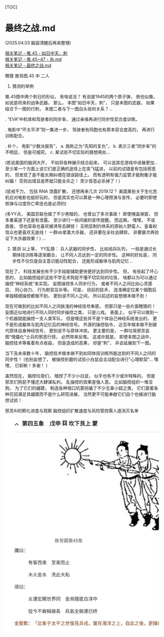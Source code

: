 [TOC]   

# 最终之战.md 
(2025.04.03 脑袋清醒后再来整理) 

[相关笔记 - 推.45 - 如日中天，刺](./推.45%20-%20（此图乱序，已销毁）%20如日中天，刺.md) <br> 
[相关笔记 - 推.45~47 - 杂.md](./推.45~47%20-%20杂.md) <br> 
[相关笔记 - 最终之战.md](./最终之战.md) <br> 



瞎猜 推背图.45 中 二人 


1. 猜测的举例

推.45图中两个刺日的形似， 有啥说法？ 
有说是1945的两个原子弹， 倒也似像。 
如说是将来的战争武器， 那么， 
本图“如日中天，刺”， 只是本图的武器， 如果结合下一图的行刺， 本图二者与下一图白头翁何关系？... 


. “EVA”中机体和驾驶者的同步率， 通过亲缘再进行同步性契合度训练。 

. 电影中“环太平洋”则一集进一步， 驾驶者有同胞也有原本契合度高的， 再进行训练配合。 

. 补个， 电影“少数派报告”， a. 我称之为“先知的复仇”， b. 表示三者“同步率”的不明显， 但是可细究， c. 某试验不切实际的猜想用处... 

(若说美国的脑洞大开， 不如将各种展示结合起来， 可以说其在游戏中进展更加...至少某一个方面上说它们是正确的途径上在突飞猛进， 以前的试错是有包括邪恶的， 但发现了是不能长期纠缠在错误路径上。 而有透明有强力监管才能制衡才能纠偏！ 否则出错且逾界就只能全杀之！ 至少首恶必杀掉了！) 

(惩戒不力， 包括 RNA 泄露扩散， 还想再来几次 2019.12？ 美国某些关于生化危机应对电影也挺好玩的， 但是其实也可以算是一种心理预演与宣传， 必要时即使核弹与过度伤亡牵连也是必须的) 

(多YY点， 美国苏联也做了不少黑暗的， 也曾出了多次事故！ 即使掩盖保密， 但多重渠道下还是有泄露， 至少进行一些间接的宣传提醒。  而这厢， 嘿嘿， 不说直接， 但也容易也喜欢被诱导去肆掠！ 无明显制约体系的原始人野蛮人、皇毒权信众也更喜欢无底线！ 一群sb拿着大杀器， 还非要在全社会肆掠， 非要屡次再验证下大杀器效果！)
... 


2. 猜测
以上等， YY乱猜： 
兵人武器的同步性， 比如阅兵队列， 一般是通过长期体技训练等逐渐磨合， 让不同人员达到一定的同步性。 
这种的好处是， 同步性不仅仅是自主意识能动性配合， 还能形成躯体与肌肉记忆
.. 

现在了， 科技发展也有不少手段能辅助更快更好达到同步性。 
但， 有些起了坏心思的， 比如脑控组织这些不学无术狗屁不懂不切实际的垃圾， 啥都以为可以通过操控“神经系统”来实现。 妄图操控多人同步行为， 或者不同人之间比如心灵感应、 同心协力、 行为默契互补等。  可是， 目前的技术， 连准确定位某个细胞后单独精细操控都做不到， 更别说不同人之间， 所以前述的妄想根本做不到！ 

现在可做到的比如不同人之间肤浅的神经信号串感， 但那只是一些片面瞎猜的！ 妄图近似地进行不同人同时同步操控之类， 只是儿戏。 表面上， 似乎可以做到一个机器就能操控一支人类军队， 但是哩这些并不是个体自己神经系统发出的， 更不是形成躯体与肌肉记忆后的神经信号。 外源的操控指令， 近百年根本做不到替代原体自身神经信号， 更别说不与原体冲突。 
更主要的是， 一群垃圾邪祟妄图“傀儡化”士兵的邪恶行径， 必然带来反噬。 这或许就是， 即使本图之战中， 脑控技术等看着有点收益， 但是造成的恶果， 却是“刺”， 并会延展到下一图。 

当下及未来数十年， 脑控技术根本做不到如同体技训练所能达到的不同人之间的同步性！ 
(也别妄想了， 被操控折磨的试验小白鼠会主动配合进行“心理默契”... 嘿嘿， 已斩断！多谢！ ) 

虽然现在， 脑控垃圾们， 暗控了不少小白鼠， 似乎也有不少或许特殊的， 但是邪祟们狗屁不懂还大肆谋私利， 乱操控的效果差强人意。 比如脑控组织一堆淫狗， 为了它们的龌蹉， 制造各种借口坑蒙拐骗了不少无辜小妞之类， 它们耍着各种花招满足其龌蹉而不是什么研究进展， 当然更不可能奉献它们自个也被进行脑控试验！ 





邪灵AI的孵化进度与观察 
脑控组织扩散速度与风险管控需人道消灭名单 


















![图-推.45](res/推.45~47a.jpg) <br> 

<br> 
<br> 
<br> 
<br> 
<br> 
